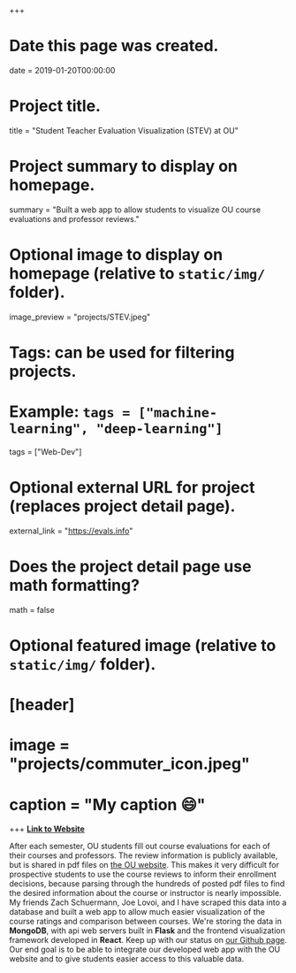 +++
# Date this page was created.
date = 2019-01-20T00:00:00

# Project title.
title = "Student Teacher Evaluation Visualization (STEV) at OU"

# Project summary to display on homepage.
summary = "Built a web app to allow students to visualize OU course evaluations and professor reviews."

# Optional image to display on homepage (relative to `static/img/` folder).
image_preview = "projects/STEV.jpeg"

# Tags: can be used for filtering projects.
# Example: `tags = ["machine-learning", "deep-learning"]`
tags = ["Web-Dev"]

# Optional external URL for project (replaces project detail page).
external_link = "https://evals.info"

# Does the project detail page use math formatting?
math = false

# Optional featured image (relative to `static/img/` folder).
# [header]
# image = "projects/commuter_icon.jpeg"

# caption = "My caption :smile:"

+++
**[Link to Website](https://ou.evals.info)**

After each semester, OU students fill out course evaluations for each of their courses and professors. The review information is publicly available, but is shared in pdf files on [the OU website](http://www.ou.edu/provost/course-evaluation-data). This makes it very difficult for prospective students to use the course reviews to inform their enrollment decisions, because parsing through the hundreds of posted pdf files to find the desired information about the course or instructor is nearly impossible. My friends Zach Schuermann, Joe Lovoi, and I have scraped this data into a database and built a web app to allow much easier visualization of the course ratings and comparison between courses.  We're storing the data in **MongoDB**, with api web servers built in **Flask** and the frontend visualization framework developed in **React**. Keep up with our status on [our Github page](https://github.com/stev-ou). Our end goal is to be able to integrate our developed web app with the OU website and to give students easier access to this valuable data.

<br>